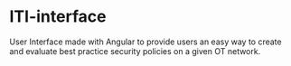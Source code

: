 # ITI-interface

User Interface made with Angular to provide users an easy way to create and evaluate best practice security policies on a given OT network. 
